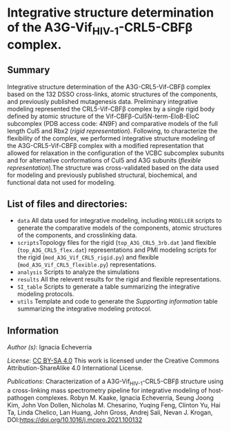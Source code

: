 # Integrative structure determination of the **A3G-Vif<sub>HIV-1</sub>-CRL5-CBFβ complex.**

## Summary

Integrative structure determination of the A3G-CRL5-Vif-CBFβ complex based on the 132 DSSO cross-links, atomic structures of the components, and previously published mutagenesis data. Preliminary integrative modeling represented the CRL5-Vif-CBFβ complex by a single rigid body defined by atomic structure of the Vif-CBFβ-Cul5N-term-EloB-EloC subcomplex (PDB access code: 4N9F) and comparative models of the full length Cul5 and Rbx2 (<em>rigid representation</em>). Following, to characterize the flexibility of the complex, we performed integrative structure modeling of the A3G-CRL5-Vif-CBFβ complex with a modified representation that allowed for relaxation in the configuration of the VCBC subcomplex subunits and for alternative conformations of Cul5 and A3G subunits (<em>flexible representation</em>).The structure was cross-validated based on the data used for modeling and previously published structural, biochemical, and functional data not used for modeling.

## List of files and directories:

- `data` All data used for integrative modeling, including `MODELLER` scripts to generate the comparative models of the components, atomic structures of the components, and crosslinking data.
- `scripts`Topology files for the rigid (`top_A3G_CRL5_3rb.dat` )and flexible (`top_A3G_CRL5_flex.dat`) representations and PMI modeling scripts for the rigid (`mod_A3G_Vif_CRL5_rigid.py`) and flexible (`mod_A3G_Vif_CRL5_flexible.py`) representations.
- `analysis` Scripts to analyze the simulations 
- `results` All the relevent results for the rigid and flexible representations.
- `SI_table` Scripts to generate a table summarizing the integrative modeling protocols.
- `utils` Template and code to generate the <em>Supporting information</em> table summarizing the integrative modeling protocol.

## Information

*Author (s)*: Ignacia Echeverria

_License_: [CC BY-SA 4.0](https://creativecommons.org/licenses/by-sa/4.0/) This work is licensed under the Creative Commons Attribution-ShareAlike 4.0 International License.

_Publications_: Characterization of a A3G-Vif<sub>HIV-1</sub>-CRL5-CBFβ structure using a cross-linking mass spectrometry pipeline for integrative modeling of host-pathogen complexes. Robyn M. Kaake, Ignacia Echeverria, Seung Joong Kim, John Von Dollen, Nicholas M. Chesarino, Yuqing Feng, Clinton Yu, Hai Ta, Linda Chelico, Lan Huang, John Gross, Andrej Sali, Nevan J. Krogan, DOI:https://doi.org/10.1016/j.mcpro.2021.100132



```

